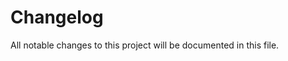 # Changelog

All notable changes to this project will be documented in this file.

<!-- release notes start -->
